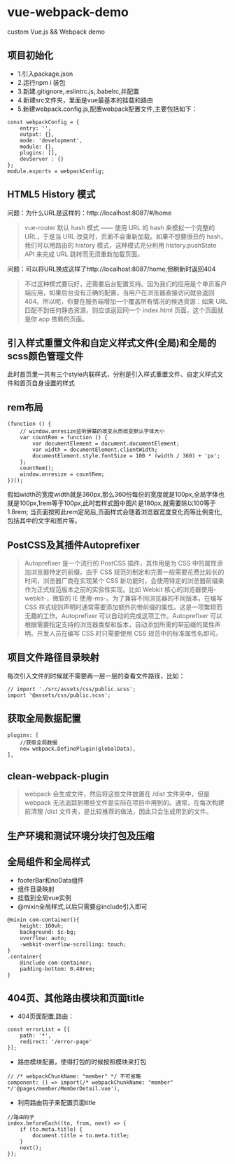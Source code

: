 # vue-webpack-demo
custom Vue.js &amp;&amp; Webpack demo

## 项目初始化
- 1.引入package.json
- 2.运行npm i 装包
- 3.新建.gitignore,.eslintrc.js,.babelrc,并配置
- 4.新建src文件夹，里面是vue最基本的挂载和路由
- 5.新建webpack.config.js,配置webpack配置文件,主要包括如下：
```
const webpackConfig = {
    entry: '',
    output: {},
    mode: 'development',
    module: {},
    plugins: [],
    devServer : {}
};
module.exports = webpackConfig;
```

## HTML5 History 模式
问题：为什么URL是这样的：http://localhost:8087/#/home
>vue-router 默认 hash 模式 —— 使用 URL 的 hash 来模拟一个完整的 URL，于是当 URL 改变时，页面不会重新加载。如果不想要很丑的 hash，我们可以用路由的 history 模式，这种模式充分利用 history.pushState API 来完成 URL 跳转而无须重新加载页面。

问题：可以将URL换成这样了http://localhost:8087/home,但刷新时返回404
>不过这种模式要玩好，还需要后台配置支持。因为我们的应用是个单页客户端应用，如果后台没有正确的配置，当用户在浏览器直接访问就会返回 404。所以呢，你要在服务端增加一个覆盖所有情况的候选资源：如果 URL 匹配不到任何静态资源，则应该返回同一个 index.html 页面，这个页面就是你 app 依赖的页面。

## 引入样式重置文件和自定义样式文件(全局)和全局的scss颜色管理文件
此时首页里一共有三个style内联样式，分别是引入样式重置文件、自定义样式文件和首页自身设置的样式

## rem布局
```
(function () {
    // window.onresize监听屏幕的改变从而改变默认字体大小
    var countRem = function () {
        var documentElement = document.documentElement;
        var width = documentElement.clientWidth;
        documentElement.style.fontSize = 100 * (width / 360) + 'px';
    };
    countRem();
    window.onresize = countRem;
})();
```
假如width的宽度width就是360px,那么360份每份的宽度就是100px,全局字体也就是100px,1rem等于100px,此时若样式图中图片是180px,就需要除以100等于1.8rem;
当页面按照此rem定局后,页面样式会随着浏览器宽度变化而等比例变化,包括其中的文字和图片等。

## PostCSS及其插件Autoprefixer
>Autoprefixer 是一个流行的 PostCSS 插件，其作用是为 CSS 中的属性添加浏览器特定的前缀。由于 CSS 规范的制定和完善一般需要花费比较长的时间，浏览器厂商在实现某个 CSS 新功能时，会使用特定的浏览器前缀来作为正式规范版本之前的实验性实现。比如 Webkit 核心的浏览器使用-webkit-，微软的 IE 使用-ms-。为了兼容不同浏览器的不同版本，在编写 CSS 样式规则声明时通常需要添加额外的带前缀的属性。这是一项繁琐而无趣的工作。Autoprefixer 可以自动的完成这项工作。Autoprefixer 可以根据需要指定支持的浏览器类型和版本，自动添加所需的带前缀的属性声明。开发人员在编写 CSS 时只需要使用 CSS 规范中的标准属性名即可。

## 项目文件路径目录映射
每次引入文件的时候就不需要再一层一层的查看文件路径，比如：
```
// import './src/assets/css/public.scss';
import '@assets/css/public.scss';
```

## 获取全局数据配置
```
plugins: [
    //获取全局数据
    new webpack.DefinePlugin(globalData),
],
```

## clean-webpack-plugin
>webpack 会生成文件，然后将这些文件放置在 /dist 文件夹中，但是 webpack 无法追踪到哪些文件是实际在项目中用到的。通常，在每次构建前清理 /dist 文件夹，是比较推荐的做法，因此只会生成用到的文件。

## 生产环境和测试环境分块打包及压缩

## 全局组件和全局样式
- footerBar和noData组件
- 组件目录映射
- 挂载到全局vue实例
- @mixin全局样式,以后只需要@include引入即可
```
@mixin com-container(){
    height: 100vh;
    background: $c-bg;
    overflow: auto;
    -webkit-overflow-scrolling: touch;
}
.container{
    @include com-container;
    padding-bottom: 0.48rem;
}
```

## 404页、其他路由模块和页面title
- 404页面配置,路由：
```
const errorList = [{
    path: '*',
    redirect: '/error-page'
}];
```
- 路由模块配置，使得打包的时候按照模块来打包
```
// /* webpackChunkName: "member" */ 不可省略
component: () => import(/* webpackChunkName: "member" */'@pages/member/MemberDetail.vue'),
```
- 利用路由钩子来配置页面title
```
//路由钩子
index.beforeEach((to, from, next) => {
    if (to.meta.title) {
        document.title = to.meta.title;
    }
    next();
});
```
